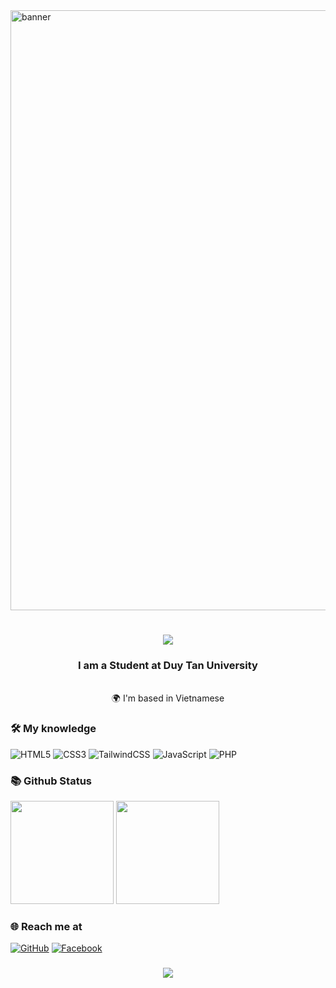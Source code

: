 <img alt="banner" style="width:100vw" src="https://github.com/duyvinh09/duyvinh09/assets/85325084/708b729c-8314-4a63-9608-7962bf40757d">

<h1 align="center">
    <img src="https://readme-typing-svg.herokuapp.com/?font=Righteous&size=35&center=true&vCenter=true&width=500&height=70&duration=4000&lines=Hi+There!+👋;+I'm+Dinh+Duy+Vinh!;" />
</h1>
<h3 align="center">I am a Student at Duy Tan University</h3>
<br/>
<div align="center">
 🌍 I'm based in Vietnamese
</div>

### 🛠 My knowledge

![HTML5](https://img.shields.io/badge/html5-#E34F26.svg?style=flat-square&logo=html5&logoColor=white)
![CSS3](https://img.shields.io/badge/css3-#1572B6.svg?style=flat-square&logo=css3&logoColor=white)
![TailwindCSS](https://img.shields.io/badge/tailwindcss-#38B2AC.svg?style=flat-square&logo=tailwind-css&logoColor=white)
![JavaScript](https://img.shields.io/badge/javascript-#323330.svg?style=flat-square&logo=javascript&logoColor=#F7DF1E)
![PHP](https://img.shields.io/badge/php-#AEB2D5.svg?style=flat-square&logo=php&logoColor=white)

### 📚 Github Status

<p>
  <img src="https://github-readme-stats.vercel.app/api/top-langs/?username=duyvinh09&hide=c%23,powershell,Mathematica,Ruby,Objective-C,Objective-C%2b%2b,Cuda&title_color=61dafb&text_color=ffffff&icon_color=61dafb&bg_color=20232a&langs_count=8&layout=compact&border_color=61dafb&hide_border=true" height="165">
  <img src="https://github-readme-stats.vercel.app/api?username=duyvinh09&show_icons=true&theme=react&border_color=61dafb&hide_border=true" height="165">
</p>

### 🌐️ Reach me at
[![GitHub](https://img.shields.io/badge/github-%23121011.svg?style=for-the-badge&logo=github&logoColor=white)](https://github.com/duyvinh09)
[![Facebook](https://img.shields.io/badge/Facebook-%231877F2.svg?style=for-the-badge&logo=Facebook&logoColor=white)](https://www.facebook.com/profile.php?id=100015359342786)

<h3 align="center">
    <img src="https://readme-typing-svg.herokuapp.com/?font=Righteous&size=25&center=true&vCenter=true&width=500&height=70&duration=4000&lines=Thanks+for+visiting!+✌️;+Shoot+me+a+message+on+Linkedin!;I'm+always+down+to+collab+:)">
</h3>
